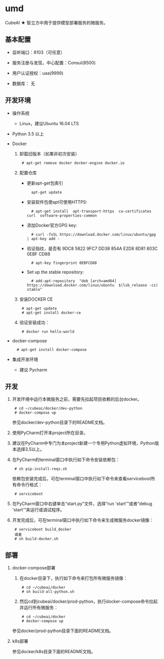 # umd

CubeAI ★ 智立方中用于提供模型部署服务的微服务。

## 基本配置

- 监听端口：8103（可任意）

- 服务注册与发现，中心配置：Consul(8500)

- 用户认证授权：uaa(9999)

- 数据库： 无



## 开发环境

- 操作系统

    - Linux，建议Ubuntu 16.04 LTS
    
- Python 3.5 以上

- Docker

    1. 卸载旧版本（如果非初次安装）
    
            # apt-get remove docker docker-engine docker.io
    
    2. 配置仓库
    
        - 更新apt-get包索引
    
                apt-get update
                
        - 安装软件包使apt可使用HTTPS:
    
                # apt-get install  apt-transport-https  ca-certificates  curl  software-properties-common
    
        - 添加Docker官方GPG key:
    
                # curl -fsSL https://download.docker.com/linux/ubuntu/gpg | apt-key add -
    
        - 验证指纹，是否有 9DC8 5822 9FC7 DD38 854A E2D8 8D81 803C 0EBF CD88
    
                # apt-key fingerprint 0EBFCD88
    
        - Set up the stable repository:
    
                # add-apt-repository  "deb [arch=amd64] https://download.docker.com/linux/ubuntu  $(lsb_release -cs)  stable"
    
    3. 安装DOCKER CE
    
            # apt-get update
            # apt-get install docker-ce
    
    4. 验证安装成功：
    
            # docker run hello-world
            
- docker-compose

        # apt-get install docker-compose

- 集成开发环境

    - 建议 Pycharm

## 开发

1. 开发环境中运行本微服务之前，需要先拉起项目依赖的后台docker。

        # cd ~/cubeai/docker/dev-python
        # docker-compose up
        
    参见docker/dev-python目录下的README文档。

2. 使用PyCharm打开本project所在目录。

3. 建议在PyCharm中专门为本project新建一个专用Python虚拟环境，Python版本选择3.5以上。

4. 在PyCharm的terminal窗口中执行如下命令安装依赖包：

        # sh pip-install-reqs.sh
        
   依赖包安装完成后，可在terminal窗口中执行如下命令来查看serviceboot所有命令行格式：
   
        # serviceboot

5. 在PyCharm窗口中右键单击“start.py”文件，选择“run 'start'”或者“debug 'start'”来运行或调试程序。

6. 开发完成后，可在terminal窗口中执行如下命令来生成微服务docker镜像：

        # serviceboot build_docker
        或者
        # sh build-docker.sh


## 部署

1. docker-compose部署

    1. 在docker目录下，执行如下命令来打包所有微服务镜像：
    
            # cd ~/cubeai/docker
            # sh build-all-python.sh
        
    2. 然后cd到cubeai/docker/prod-python，执行docker-compose命令拉起并运行所有微服务：

            # cd ~/cubeai/docker
            # docker-compose up
    
    参见docker/prod-python目录下面的README文档。

2. k8s部署

    参见docker/k8s目录下面的README文档。

